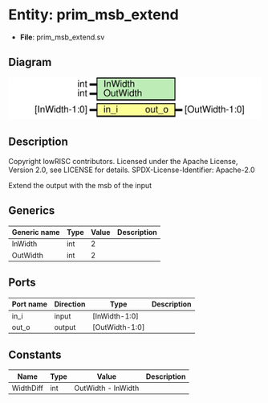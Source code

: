 # Entity: prim_msb_extend

- **File**: prim_msb_extend.sv
## Diagram

![Diagram](prim_msb_extend.svg "Diagram")
## Description

 Copyright lowRISC contributors.
 Licensed under the Apache License, Version 2.0, see LICENSE for details.
 SPDX-License-Identifier: Apache-2.0

 Extend the output with the msb of the input

## Generics

| Generic name | Type | Value | Description |
| ------------ | ---- | ----- | ----------- |
| InWidth      | int  | 2     |             |
| OutWidth     | int  | 2     |             |
## Ports

| Port name | Direction | Type           | Description |
| --------- | --------- | -------------- | ----------- |
| in_i      | input     | [InWidth-1:0]  |             |
| out_o     | output    | [OutWidth-1:0] |             |
## Constants

| Name      | Type | Value              | Description |
| --------- | ---- | ------------------ | ----------- |
| WidthDiff | int  | OutWidth - InWidth |             |
